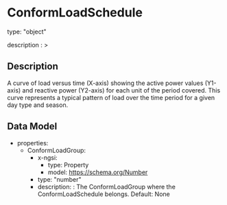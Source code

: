 # ConformLoadSchedule
type: "object"
description : >
## Description
A curve of load  versus time (X-axis) showing the active power values (Y1-axis) and reactive power (Y2-axis) for each unit of the period covered. This curve represents a typical pattern of load over the time period for a given day type and season.

## Data Model
  - properties:
    - ConformLoadGroup:
      - x-ngsi:
        - type: Property
        - model: https://schema.org/Number
      - type: "number"
      - description: : The ConformLoadGroup where the ConformLoadSchedule belongs. Default: None
